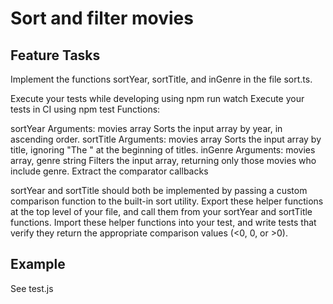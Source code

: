 # Sort and filter movies

## Feature Tasks

Implement the functions sortYear, sortTitle, and inGenre in the file sort.ts.

Execute your tests while developing using npm run watch
Execute your tests in CI using npm test
Functions:

sortYear
Arguments: movies array
Sorts the input array by year, in ascending order.
sortTitle
Arguments: movies array
Sorts the input array by title, ignoring "The " at the beginning of titles.
inGenre
Arguments: movies array, genre string
Filters the input array, returning only those movies who include genre.
Extract the comparator callbacks

sortYear and sortTitle should both be implemented by passing a custom comparison function to the built-in sort utility.
Export these helper functions at the top level of your file, and call them from your sortYear and sortTitle functions.
Import these helper functions into your test, and write tests that verify they return the appropriate comparison values (<0, 0, or >0).

## Example

See test.js
